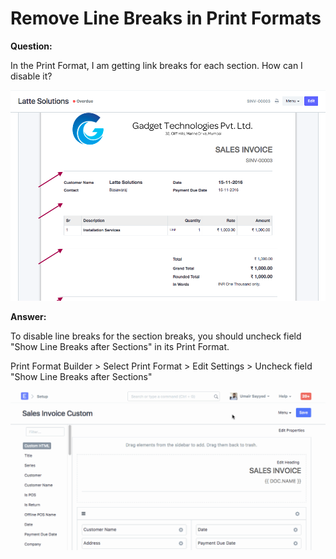 
# Remove Line Breaks in Print Formats


**Question:**


In the Print Format, I am getting link breaks for each section. How can I disable it?


![Email Setup Error](/files/sections-1.png)


**Answer:** 


To disable line breaks for the section breaks, you should uncheck field "Show Line Breaks after Sections" in its Print Format.


Print Format Builder > Select Print Format > Edit Settings > Uncheck field "Show Line Breaks after Sections"


![Email Setup Error](/files/sections-2.gif)


